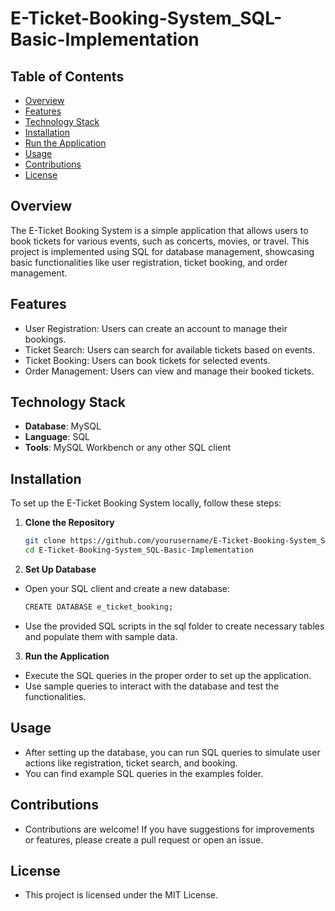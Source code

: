 # E-Ticket-Booking-System_SQL-Basic-Implementation 
 
## Table of Contents  
- [Overview](#Overview)   
- [Features](#Features)   
- [Technology Stack](#TechnologyStack)    
- [Installation](#Installation)
- [Run the Application](#RuntheApplication)  
- [Usage](#Usage)    
- [Contributions](#Contributions)     
- [License](#License)    
    
## Overview
The E-Ticket Booking System is a simple application that allows users to book tickets for various events, such as concerts, movies, or travel. This project is implemented using SQL for database management, showcasing basic functionalities like user registration, ticket booking, and order management.
 
## Features
- User Registration: Users can create an account to manage their bookings.
- Ticket Search: Users can search for available tickets based on events.
- Ticket Booking: Users can book tickets for selected events.
- Order Management: Users can view and manage their booked tickets.

## Technology Stack
- **Database**: MySQL
- **Language**: SQL
- **Tools**: MySQL Workbench or any other SQL client

## Installation
To set up the E-Ticket Booking System locally, follow these steps:

1. **Clone the Repository**
   ```bash
   git clone https://github.com/yourusername/E-Ticket-Booking-System_SQL-Basic-Implementation.git
   cd E-Ticket-Booking-System_SQL-Basic-Implementation

2. **Set Up Database**
- Open your SQL client and create a new database:
   ```bash
   CREATE DATABASE e_ticket_booking;
   
- Use the provided SQL scripts in the sql folder to create necessary tables and populate them with sample data.

3. **Run the Application**
- Execute the SQL queries in the proper order to set up the application.
- Use sample queries to interact with the database and test the functionalities.

## Usage
- After setting up the database, you can run SQL queries to simulate user actions like registration, ticket search, and booking.
- You can find example SQL queries in the examples folder.

## Contributions
- Contributions are welcome! If you have suggestions for improvements or features, please create a pull request or open an issue.

## License
- This project is licensed under the MIT License.
